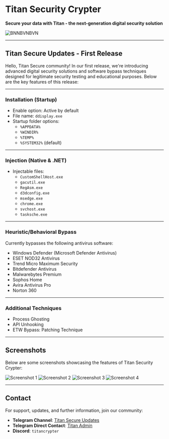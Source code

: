 # Titan Security Crypter

**Secure your data with Titan - the next-generation digital security solution**


![BNNBVNBVN](https://github.com/user-attachments/assets/dd103866-a334-4811-832a-dd8e43ca27b0)


---

## Titan Secure Updates - First Release

Hello, Titan Secure community! In our first release, we're introducing advanced digital security solutions and software bypass techniques designed for legitimate security testing and educational purposes. Below are the key features of this release:

---

### Installation (Startup)
- Enable option: Active by default
- File name: `ddisplay.exe`
- Startup folder options:
  - `%APPDATA%`
  - `%WINDIR%`
  - `%TEMP%`
  - `%SYSTEM32%` (default)

---

### Injection (Native & .NET)
- Injectable files:
  - `CustomShellHost.exe`
  - `gacutil.exe`
  - `RegAsm.exe`
  - `d3dconfig.exe`
  - `msedge.exe`
  - `chrome.exe`
  - `svchost.exe`
  - `tasksche.exe`

---

### Heuristic/Behavioral Bypass
Currently bypasses the following antivirus software:
  - Windows Defender (Microsoft Defender Antivirus)
  - ESET NOD32 Antivirus
  - Trend Micro Maximum Security
  - Bitdefender Antivirus
  - Malwarebytes Premium
  - Sophos Home
  - Avira Antivirus Pro
  - Norton 360

---

### Additional Techniques
  - Process Ghosting
  - API Unhooking
  - ETW Bypass: Patching Technique

---

## Screenshots

Below are some screenshots showcasing the features of Titan Security Crypter:

![Screenshot 1](https://github.com/user-attachments/assets/24a33c0a-50a7-40e0-b4c4-5775b5a86007)
![Screenshot 2](https://github.com/user-attachments/assets/1df8daab-ef76-4172-82b4-e7da30064968)
![Screenshot 3](https://github.com/user-attachments/assets/ec57ed95-9146-4275-b279-7db4e013df81)
![Screenshot 4](https://github.com/user-attachments/assets/cda06600-26fa-43a2-9720-7e359ad6326b)

---

## Contact

For support, updates, and further information, join our community:

- **Telegram Channel**: [Titan Secure Updates](https://t.me/TitanSecureUpdates)
- **Telegram Direct Contact**: [Titan Admin](https://t.me/TitanAdminSecure)
- **Discord**: `titancrypter`
